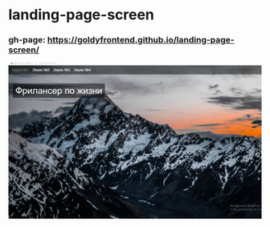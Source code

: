 # landing-page-screen
### gh-page:  https://goldyfrontend.github.io/landing-page-screen/

![образец](img/example.png)
